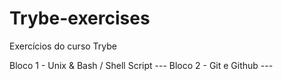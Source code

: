 # Trybe-exercises
Exercícios do curso Trybe

Bloco 1 - Unix & Bash / Shell Script ---
Bloco 2 - Git e Github ---
